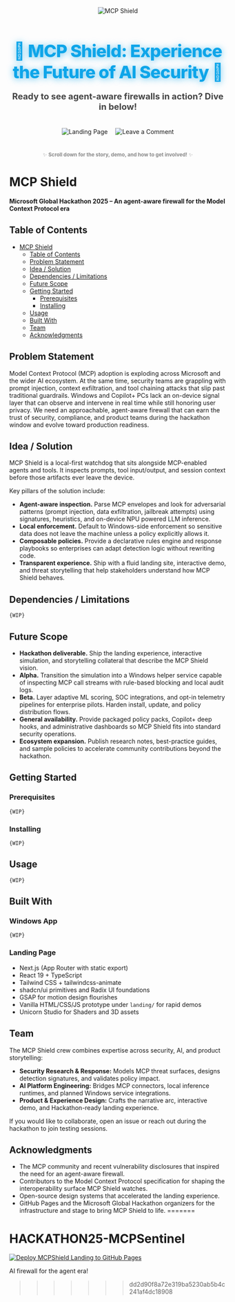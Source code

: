 <div align="center" style="margin-bottom: 2em;">
  
  <img src="assets/mcp-shield-banner.gif" alt="MCP Shield" loop=infinite/>
  
  <h1 align="center" style="font-size:2.5rem; font-weight:800; margin: 1.5em 0 0.5em 0; letter-spacing: -1px; color: #0ea5e9; text-shadow: 0 2px 16px #0ea5e9aa;">🚨 MCP Shield: Experience the Future of AI Security 🚨</h1>
  
  <p align="center" style="font-size:1.25rem; color:#444; margin-bottom:1.5em;">
    <strong>Ready to see agent-aware firewalls in action? Dive in below!</strong>
  </p>
  
  <a href="https://jitha-afk.github.io/MCPShield/" target="_blank" style="text-decoration:none;">
    <img src="https://img.shields.io/badge/🌐%20Explore%20Landing%20Page-0ea5e9?style=for-the-badge&logo=vercel&logoColor=white" alt="Landing Page" style="margin:0.5em;"/>
  </a>

  <a href="https://innovationstudio.microsoft.com/hackathons/hackathon2025/project/95945" target="_blank" style="text-decoration:none;">
    <img src="https://img.shields.io/badge/💬%20Like%20the%20Idea%3F%20Leave%20a%20Comment-0ea5e9?style=for-the-badge&logo=microsoft&logoColor=white" alt="Leave a Comment" style="margin:0.5em;"/>
  </a>
  
  <br/>

  <br/>

  <sub style="color:#888;">✨ <b>Scroll down for the story, demo, and how to get involved!</b> ✨</sub>
  
</div>

# MCP Shield

**Microsoft Global Hackathon 2025 – An agent-aware firewall for the Model Context Protocol era**

## Table of Contents
- [MCP Shield](#mcp-shield)
  - [Table of Contents](#table-of-contents)
  - [Problem Statement](#problem-statement)
  - [Idea / Solution](#idea--solution)
  - [Dependencies / Limitations](#dependencies--limitations)
  - [Future Scope](#future-scope)
  - [Getting Started](#getting-started)
    - [Prerequisites](#prerequisites)
    - [Installing](#installing)
  - [Usage](#usage)
  - [Built With](#built-with)
  - [Team](#team)
  - [Acknowledgments](#acknowledgments)

## Problem Statement

Model Context Protocol (MCP) adoption is exploding across Microsoft and the wider AI ecosystem. At the same time, security teams are grappling with prompt injection, context exfiltration, and tool chaining attacks that slip past traditional guardrails. Windows and Copilot+ PCs lack an on-device signal layer that can observe and intervene in real time while still honoring user privacy. We need an approachable, agent-aware firewall that can earn the trust of security, compliance, and product teams during the hackathon window and evolve toward production readiness.

## Idea / Solution

MCP Shield is a local-first watchdog that sits alongside MCP-enabled agents and tools. It inspects prompts, tool input/output, and session context before those artifacts ever leave the device.

Key pillars of the solution include:

- **Agent-aware inspection.** Parse MCP envelopes and look for adversarial patterns (prompt injection, data exfiltration, jailbreak attempts) using signatures, heuristics, and on-device NPU powered LLM inference.
- **Local enforcement.** Default to Windows-side enforcement so sensitive data does not leave the machine unless a policy explicitly allows it.
- **Composable policies.** Provide a declarative rules engine and response playbooks so enterprises can adapt detection logic without rewriting code.
- **Transparent experience.** Ship with a fluid landing site, interactive demo, and threat storytelling that help stakeholders understand how MCP Shield behaves.


## Dependencies / Limitations

`{WIP}`

## Future Scope

- **Hackathon deliverable.** Ship the landing experience, interactive simulation, and storytelling collateral that describe the MCP Shield vision.
- **Alpha.** Transition the simulation into a Windows helper service capable of inspecting MCP call streams with rule-based blocking and local audit logs.
- **Beta.** Layer adaptive ML scoring, SOC integrations, and opt-in telemetry pipelines for enterprise pilots. Harden install, update, and policy distribution flows.
- **General availability.** Provide packaged policy packs, Copilot+ deep hooks, and administrative dashboards so MCP Shield fits into standard security operations.
- **Ecosystem expansion.** Publish research notes, best-practice guides, and sample policies to accelerate community contributions beyond the hackathon.

## Getting Started

### Prerequisites

`{WIP}`

### Installing

`{WIP}`

## Usage

`{WIP}`

## Built With

### Windows App

`{WIP}`

### Landing Page

- Next.js (App Router with static export)
- React 19 + TypeScript
- Tailwind CSS + tailwindcss-animate
- shadcn/ui primitives and Radix UI foundations
- GSAP for motion design flourishes
- Vanilla HTML/CSS/JS prototype under `landing/` for rapid demos
- Unicorn Studio for Shaders and 3D assets

## Team

The MCP Shield crew combines expertise across security, AI, and product storytelling:

- **Security Research & Response:** Models MCP threat surfaces, designs detection signatures, and validates policy impact.
- **AI Platform Engineering:** Bridges MCP connectors, local inference runtimes, and planned Windows service integrations.
- **Product & Experience Design:** Crafts the narrative arc, interactive demo, and Hackathon-ready landing experience.

If you would like to collaborate, open an issue or reach out during the hackathon to join testing sessions.

## Acknowledgments

- The MCP community and recent vulnerability disclosures that inspired the need for an agent-aware firewall.
- Contributors to the Model Context Protocol specification for shaping the interoperability surface MCP Shield watches.
- Open-source design systems that accelerated the landing experience.
- GitHub Pages and the Microsoft Global Hackathon organizers for the infrastructure and stage to bring MCP Shield to life.
=======
# HACKATHON25-MCPSentinel

[![Deploy MCPShield Landing to GitHub Pages](https://github.com/Jitha-afk/MCPShield/actions/workflows/deploy-pages.yml/badge.svg?branch=pages)](https://github.com/Jitha-afk/MCPShield/actions/workflows/deploy-pages.yml)

AI firewall for the agent era!
>>>>>>> dd2d90f8a72e319ba5230ab5b4c241af4dc18908

